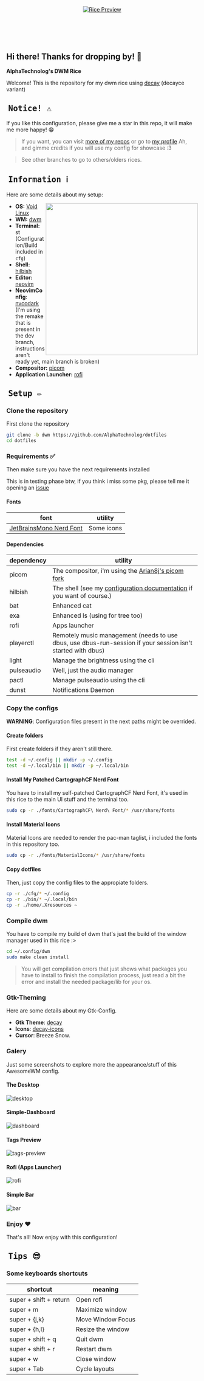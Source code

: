<!-- inspired by rxyhn's readme -->

<!-- RICE PREVIEW -->
<div align="center">
   <a href="#--------">
      <img src="assets/banner.png" alt="Rice Preview">
   </a>
</div>

<br>

<!-- BADGES -->
<h1>
  <a href="#--------">
    <img alt="" align="left" src="https://img.shields.io/github/stars/AlphaTechnolog/dotfiles?color=f1cf8a&labelColor=f1cf8a&style=for-the-badge"/>
  </a>
  <a href="#--------">
    <img alt="" align="right" src="https://api.visitorbadge.io/api/visitors?path=AlphaTechnolog%2Fdotfiles&label=Views&labelColor=%2386aaec&countColor=%2386aaec" />
  </a>
</h1>

<br>

## Hi there! Thanks for dropping by! :blue_heart:
<b>  AlphaTechnolog's DWM Rice  </b>

Welcome! This is the repository for my dwm rice using [decay](https://github.com/decaycs) (decayce variant)

## ‎ <samp>Notice! ⚠️</samp>

If you like this configuration, please give me a star in this repo, it will make me more happy! 😁
> If you want, you can visit [more of my repos](https://github.com/AlphaTechnolog?tab=repositories) or go to [my profile](https://github.com/AlphaTechnolog)
> Ah, and gimme credits if you will use my config for showcase :3

> See other branches to go to others/olders rices.

## ‎ <samp>Information ℹ️</samp>

Here are some details about my setup:

<img src="./assets/neofetch.png" align="right" width="400px"/>

- **OS:** [Void Linux](https://voidlinux.org)
- **WM:** [dwm](https://dwm.suckless.org)
- **Terminal:** st (Configuration/Build included in `cfg`)
- **Shell:** [hilbish](https://github.com/Rosettea/Hilbish)
- **Editor:** [neovim](https://github.com/neovim/neovim)
- **NeovimConfig**: [nvcodark](https://github.com/AlphaTechnolog/nvcodark) (I'm using the remake that is present in the dev branch, instructions aren't ready yet, main branch is broken)
- **Compositor:** [picom](https://github.com/yshui/picom)
- **Application Launcher:** [rofi](https://github.com/davatorium/rofi)

## ‎ <samp>Setup ✏️</samp>

### Clone the repository

First clone the repository

```sh
git clone -b dwm https://github.com/AlphaTechnolog/dotfiles
cd dotfiles
```

### Requirements ✅

Then make sure you have the next requirements installed

This is in testing phase btw, if you think i miss some pkg, please tell me it opening an [issue](https://github.com/AlphaTechnolog/dotfiles/issues/new)

#### Fonts

| **font** | **utility** |
|----------|-------------|
|[JetBrainsMono Nerd Font](https://nerdfonts.com/font-downloads)|Some icons|

#### Dependencies

| **dependency** | **utility** |
|----------------|-------------|
|picom|The compositor, i'm using the [Arian8j's picom fork](https://github.com/Arian8j2/picom)|
|hilbish|The shell (see my [configuration documentation](../cfg/hilbish) if you want of course.)|
|bat|Enhanced cat|
|exa|Enhanced ls (using for tree too)|
|rofi|Apps launcher|
|playerctl|Remotely music management (needs to use dbus, use dbus-run-session if your session isn't started with dbus)|
|light|Manage the brightness using the cli|
|pulseaudio|Well, just the audio manager|
|pactl|Manage pulseaudio using the cli|
|dunst|Notifications Daemon|

### Copy the configs

**WARNING**: Configuration files present in the next paths might be overrided.

#### Create folders

First create folders if they aren't still there.

```sh
test -d ~/.config || mkdir -p ~/.config
test -d ~/.local/bin || mkdir -p ~/.local/bin
```

#### Install My Patched CartographCF Nerd Font

You have to install my self-patched CartographCF Nerd Font, it's used in this rice to the main UI stuff and the terminal too.

```sh
sudo cp -r ./fonts/CartographCF\ Nerd\ Font/* /usr/share/fonts
```

#### Install Material Icons

Material Icons are needed to render the pac-man taglist, i included the fonts in this repository too.

```sh
sudo cp -r ./fonts/MaterialIcons/* /usr/share/fonts
```

#### Copy dotfiles

Then, just copy the config files to the appropiate folders.

```sh
cp -r ./cfg/* ~/.config
cp -r ./bin/* ~/.local/bin
cp -r ./home/.Xresources ~
```

### Compile dwm

You have to compile my build of dwm that's just the build of the window manager used in this rice :>

```sh
cd ~/.config/dwm
sudo make clean install
```

> You will get compilation errors that just shows what packages you have to install to
> finish the compilation process, just read a bit the error and install the needed package/lib for your os.

### Gtk-Theming

Here are some details about my Gtk-Config.

- **Gtk Theme**: [decay](https://github.com/decaycs/gtk3)
- **Icons**: [decay-icons](https://github.com/decaycs/decay-icons)
- **Cursor**: Breeze Snow.

### Galery

Just some screenshots to explore more the appearance/stuff of this AwesomeWM config.

#### The Desktop

![desktop](./assets/galery/desktop.png)

#### Simple-Dashboard

![dashboard](./assets/galery/dashboard.png)

#### Tags Preview

![tags-preview](./assets/galery/tagspreview.png)

#### Rofi (Apps Launcher)

![rofi](./assets/galery/rofi.png)

#### Simple Bar

![bar](./assets/galery/bar.png)

### Enjoy ❤️

That's all! Now enjoy with this configuration!

## ‎ <samp>Tips 😎</samp>

### Some keyboards shortcuts

| **shortcut** | **meaning** |
|--------------|-------------|
|super + shift + return|Open rofi|
|super + m|Maximize window|
|super + {j,k}|Move Window Focus|
|super + {h,l}|Resize the window|
|super + shift + q|Quit dwm|
|super + shift + r|Restart dwm|
|super + w|Close window|
|super + Tab|Cycle layouts|
